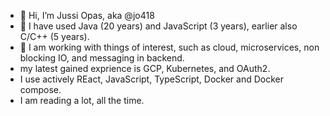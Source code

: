 - 👋 Hi, I’m Jussi Opas, aka @jo418
- 👀 I have used Java (20 years) and JavaScript (3 years), earlier also C/C++ (5 years).
- 🌱 I am working with things of interest, such as cloud,  microservices, non blocking IO, and messaging in backend.
- my latest gained exprience is GCP, Kubernetes, and OAuth2.
- I use actively REact, JavaScript, TypeScript, Docker and Docker compose.
- I am reading a lot, all the time.

<!---
jo418/jo418 is a ✨ special ✨ repository because its `README.md` (this file) appears on your GitHub profile.
You can click the Preview link to take a look at your changes.
--->
